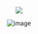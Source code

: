 
<div align="center">
  
![](https://komarev.com/ghpvc/?username=Luthervonivory&color=blue)

![image](https://github.com/user-attachments/assets/8c103338-6927-4eb1-b180-89774e56087c)


